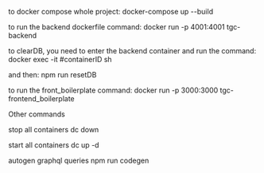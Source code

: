 to docker compose whole project:
docker-compose up --build

to run the backend dockerfile command:
docker run -p 4001:4001 tgc-backend

to clearDB, you need to enter the backend container and run the command:
docker exec -it #containerID sh

and then:
npm run resetDB

to run the front_boilerplate command:
docker run -p 3000:3000 tgc-frontend_boilerplate

Other commands

stop all containers
dc down 

start all containers
dc up -d

autogen graphql queries
npm run codegen
